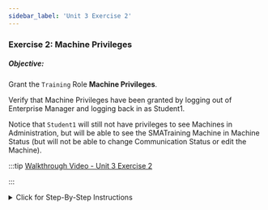 ```yaml
---
sidebar_label: 'Unit 3 Exercise 2'
---
```


### Exercise 2: Machine Privileges

##### Objective:

Grant the ```Training``` Role **Machine Privileges**. 

Verify that Machine Privileges have been granted by logging out of Enterprise Manager and logging back in as Student1. 

Notice that ```Student1``` will still not have privileges to see Machines in Administration, but will be able to see the SMATraining Machine in Machine Status (but will not be able to change Communication Status or edit the Machine).

<!--
<div>
<video width="320" height="240" controls>
  <source src="videobasic/U3E2.mp4" type="video/mp4"></source>
Your browser does not support the video tag.
</video>
</div>
-->

:::tip [Walkthrough Video - Unit 3 Exercise 2](../static/videobasic/U3E2.mp4)

:::

<details>

<summary>Click for Step-By-Step Instructions</summary>

1.	Under the **Security> Privileges** topic, Double-Click on **Machine Privileges**. 
2.	On the **Select Role** drop-down list select the **Training** Role.
3.	Under the Revoked list, click the **SMATraining** machine and then click the the green arrow (pointing to the right) to put **SMATraining** under the **Granted** list.
4.	Close the Machine Privileges tab.

:::note  
The User **Student1** (which is under the **Training Role**) now can select this machine to run Jobs when setting them up in the Job Details screen.
:::

5.	Logout from Enterprise Manager. Click the Logout button or select Logout from the Enterprise Manager Menu bar.
6.	Click **OK** to confirm you are logging out.
7.	From the OpCon/xps Login screen type **Student1** on the **Username** field and **password1** on the **Password** Field. Click **Login**.
8.	Notice that the user still does not have privilege to see **Machines** under the **Administration** topic
9.	Double-Click **Machine Status** under Operations
10.	Right-Click the **SMATraining** machine and check that the user cannot change the Communication status of the machine.
11.	Try to select **Edit Machine**. You will receive an error message.
12.	Close the Machine Status tab and then logout from Enterprise Manager. Click OK to confirm you are logging out.
13.	From the OpCon/xps Login screen leave both the **Username** and the **Password** fields blank and click **Login**.

:::caution Warning
The User **Student1** cannot update any information for any machine in the configuration, but will be able to select this machine when setting up Jobs IF the privileges for that machine are configured.
:::

</details>